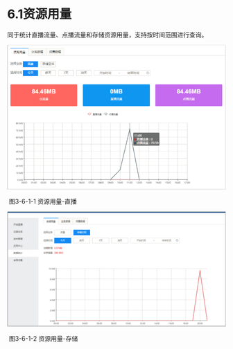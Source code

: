 # 6.1资源用量

同于统计直播流量、点播流量和存储资源用量，支持按时间范围进行查询。

![img](../images/75.png) 

​	图3-6-1-1 资源用量-直播

![img](../images/76.png) 

​	图3-6-1-2 资源用量-存储